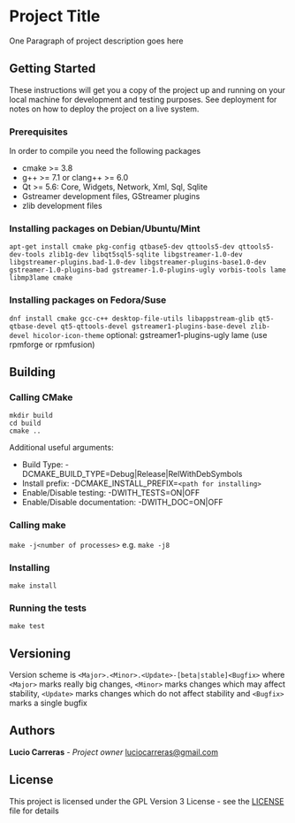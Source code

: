 # Project Title

One Paragraph of project description goes here

## Getting Started

These instructions will get you a copy of the project up and running on your local machine for development and testing purposes. See deployment for notes on how to deploy the project on a live system.

### Prerequisites

In order to compile you need the following packages
 * cmake >= 3.8
 * g++ >= 7.1 or clang++ >= 6.0
 * Qt >= 5.6: Core, Widgets, Network, Xml, Sql, Sqlite
 * Gstreamer development files, GStreamer plugins
 * zlib development files
 
### Installing packages on Debian/Ubuntu/Mint
`apt-get install cmake pkg-config qtbase5-dev qttools5-dev qttools5-dev-tools zlib1g-dev libqt5sql5-sqlite libgstreamer-1.0-dev libgstreamer-plugins.bad-1.0-dev libgstreamer-plugins-base1.0-dev gstreamer-1.0-plugins-bad gstreamer-1.0-plugins-ugly vorbis-tools lame libmp3lame cmake`

### Installing packages on Fedora/Suse
`dnf install cmake gcc-c++ desktop-file-utils libappstream-glib qt5-qtbase-devel qt5-qttools-devel gstreamer1-plugins-base-devel zlib-devel hicolor-icon-theme`
optional: gstreamer1-plugins-ugly lame (use rpmforge or rpmfusion)
 
 
## Building
### Calling CMake
```
mkdir build
cd build
cmake ..
```

Additional useful arguments:
 * Build Type: -DCMAKE_BUILD_TYPE=Debug|Release|RelWithDebSymbols
 * Install prefix: -DCMAKE_INSTALL_PREFIX=`<path for installing>`
 * Enable/Disable testing: -DWITH_TESTS=ON|OFF 
 * Enable/Disable documentation: -DWITH_DOC=ON|OFF
 
### Calling make
`make -j<number of processes>`
e.g. `make -j8`

### Installing
`make install`

### Running the tests
`make test`

## Versioning

Version scheme is `<Major>.<Minor>.<Update>-[beta|stable]<Bugfix>`
where `<Major>` marks really big changes, `<Minor>` marks changes which may affect stability, `<Update>` marks changes which do not affect stability and `<Bugfix>` marks a single bugfix

## Authors

**Lucio Carreras** - *Project owner* luciocarreras@gmail.com

## License

This project is licensed under the GPL Version 3 License - see the [LICENSE](LICENSE) file for details
